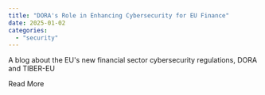 ```yaml
---
title: "DORA's Role in Enhancing Cybersecurity for EU Finance"
date: 2025-01-02
categories: 
  - "security"
---
```


​A blog about the EU's new financial sector cybersecurity regulations, DORA and TIBER-EU 

​Read More
